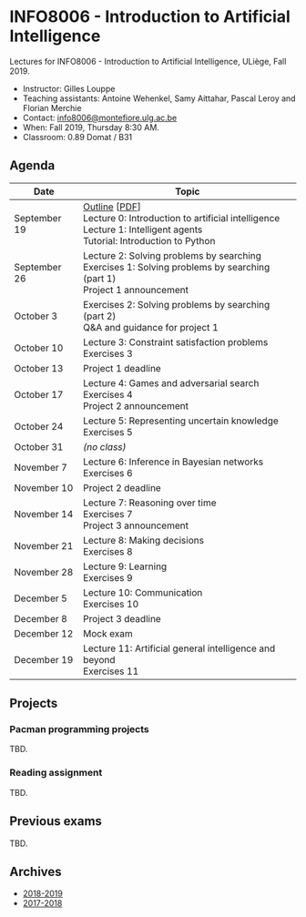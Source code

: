 # INFO8006 - Introduction to Artificial Intelligence

Lectures for INFO8006 - Introduction to Artificial Intelligence, ULiège, Fall 2019.

- Instructor: Gilles Louppe
- Teaching assistants: Antoine Wehenkel, Samy Aittahar, Pascal Leroy and Florian Merchie
- Contact: [info8006@montefiore.ulg.ac.be](mailto:info8006@montefiore.ulg.ac.be)
- When: Fall 2019, Thursday 8:30 AM.
- Classroom: 0.89 Domat / B31

## Agenda

| Date | Topic |
| --- | --- |
| September 19 | [Outline](https://glouppe.github.io/info8006-introduction-to-ai/?p=outline.md) [[PDF](https://glouppe.github.io/info8006-introduction-to-ai/pdf/outline.pdf)]<br>Lecture 0: Introduction to artificial intelligence<br>Lecture 1: Intelligent agents<br>Tutorial: Introduction to Python |
| September 26 | Lecture 2: Solving problems by searching<br>Exercises 1: Solving problems by searching (part 1)<br>Project 1 announcement |
| October 3 | Exercises 2: Solving problems by searching (part 2)<br>Q&A and guidance for project 1 |
| October 10 | Lecture 3: Constraint satisfaction problems<br>Exercises 3 |
| October 13 | Project 1 deadline |
| October 17 | Lecture 4: Games and adversarial search<br>Exercises 4<br>Project 2 announcement |
| October 24 | Lecture 5: Representing uncertain knowledge<br>Exercises 5 |
| October 31 | *(no class)* |
| November 7 | Lecture 6: Inference in Bayesian networks<br>Exercises 6 |
| November 10 | Project 2 deadline |
| November 14 | Lecture 7: Reasoning over time<br>Exercises 7<br>Project 3 announcement |
| November 21 | Lecture 8: Making decisions<br>Exercises 8 |
| November 28 | Lecture 9: Learning<br>Exercises 9 |
| December 5 | Lecture 10: Communication<br>Exercises 10 |
| December 8 | Project 3 deadline |
| December 12 | Mock exam |
| December 19 | Lecture 11: Artificial general intelligence and beyond<br>Exercises 11 |

## Projects

### Pacman programming projects

TBD.

### Reading assignment

TBD.

## Previous exams

TBD.

## Archives

- [2018-2019](https://github.com/glouppe/info8006-introduction-to-ai/tree/info8006-2018)
- [2017-2018](https://github.com/glouppe/info8006-introduction-to-ai/tree/info8006-2017)
